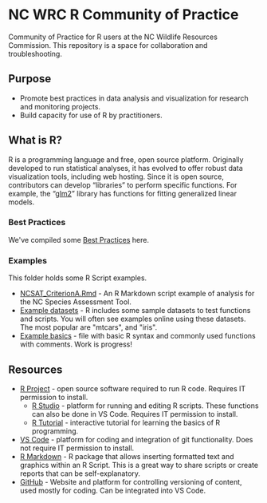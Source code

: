 # NC WRC R Community of Practice
Community of Practice for R users at the NC Wildlife Resources Commission. This repository is a space for collaboration and troubleshooting.

## Purpose

- Promote best practices in data analysis and visualization for research and monitoring projects.
- Build capacity for use of R by practitioners.

## What is R?
R is a programming language and free, open source platform. Originally developed to run statistical analyses, it has evolved to offer robust data visualization tools, including web hosting. Since it is open source, contributors can develop “libraries” to perform specific functions. For example, the “[glm2](https://cran.r-project.org/web/packages/glm2/glm2.pdf)” library has functions for fitting generalized linear models.

### Best Practices
We've compiled some [Best Practices](best_practices.Rmd) here.

### Examples
This folder holds some R Script examples.

* [NCSAT_CriterionA.Rmd](examples/NCSAT_CriterionA.Rmd) - An R Markdown script example of analysis for the NC Species Assessment Tool.
* [Example datasets](examples/example_datasets.R) - R includes some sample datasets to test functions and scripts. You will often see examples online using these datasets. The most popular are "mtcars", and "iris".
* [Example basics](examples/example_basics.R) - file with basic R syntax and commonly used functions with comments. Work is progress!

## Resources
* [R Project](https://www.r-project.org/) - open source software required to run R code. Requires IT permission to install.
    * [R Studio](https://posit.co/download/rstudio-desktop/) - platform for running and editing R scripts. These functions can also be done in VS Code. Requires IT permission to install.
    * [R Tutorial](https://www.w3schools.com/r/) - interactive tutorial for learning the basics of R programming.
* [VS Code](https://apps.microsoft.com/detail/XP9KHM4BK9FZ7Q?hl=en-US&gl=US&ocid=pdpshare) - platform for coding and integration of git functionality. Does not require IT permission to install.
* [R Markdown](https://rmarkdown.rstudio.com/) - R package that allows inserting formatted text and graphics within an R Script. This is a great way to share scripts or create reports that can be self-explanatory.
* [GitHub](https://github.com) - Website and platform for controlling versioning of content, used mostly for coding. Can be integrated into VS Code.
